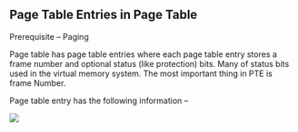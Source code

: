 ## Page Table Entries in Page Table

Prerequisite – Paging

Page table has page table entries where each page table entry stores a frame number and optional status (like protection) bits. Many of status bits used in the virtual memory system. The most important thing in PTE is frame Number.

Page table entry has the following information –

![](https://github.com/nu11secur1ty/Kernel-and-Types-of-kernels/blob/master/PTE/screen/Capture-24.png)
